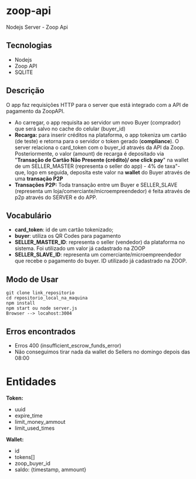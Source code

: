 # zoop-api
Nodejs Server - Zoop Api

## Tecnologias
* Nodejs
* Zoop API
* SQLITE

## Descrição
O app faz requisições HTTP para o server que está integrado com a API de pagamento da ZoopAPI. 
* Ao carregar, o app requisita ao servidor um novo Buyer (comprador) que será salvo no cache do celular (buyer_id)
* **Recarga:** para inserir créditos na plataforma, o app tokeniza um cartão (de teste) e retorna para o servidor o token gerado (**compliance**). O server relaciona o card_token com o buyer_id através da API da Zoop. Posteriormente, o valor (amount) de recarga é depositado via "**Transação de Cartão Não Presente (crédito)/ one click pay**" na wallet de um SELLER_MASTER (representa o seller do app) - 4% de taxa"- que, logo em seguida, deposita este valor na **wallet** do Buyer através de uma **transação P2P** 
* **Transações P2P:** Toda transação entre um Buyer e SELLER_SLAVE (representa um loja/comerciante/microempreendedor) é feita através de p2p através do SERVER e do APP.

## Vocabulário
* **card_token**: id de um cartão tokenizado;
* **buyer**: utiliza os QR Codes para pagamento
* **SELLER_MASTER_ID**: representa o seller (vendedor) da plataforma no sistema. Foi utilizado um valor já cadastrado na ZOOP
* **SELLER_SLAVE_ID**: representa um comerciante/microempreendedor que recebe o pagamento do buyer. ID utilizado já cadastrado na ZOOP.


## Modo de Usar
```
git clone link_repositorio
cd repositorio_local_na_maquina
npm install
npm start ou node server.js
Browser --> locahost:3004
```

## Erros encontrados
* Erros 400 (insufficient_escrow_funds_error)
* Não conseguimos tirar nada da wallet do Sellers no domingo depois das 08:00

# Entidades

**Token:**
- uuid
- expire_time
- limit_money_ammout
- limit_used_times

**Wallet:**
- id
- tokens[]
- zoop_buyer_id
- saldo: {timestamp, ammount}
